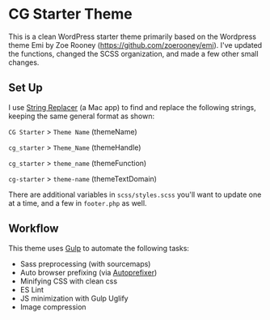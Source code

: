 CG Starter Theme
=================

This is a clean WordPress starter theme primarily based on the Wordpress theme Emi by Zoe Rooney (https://github.com/zoerooney/emi). I've updated the functions, changed the SCSS organization, and made a few other small changes.


Set Up
------------
I use [String Replacer](http://www.tensionsoftware.com/osx/stringreplacer/) (a Mac app) to find and replace the following strings, keeping the same general format as shown:

`CG Starter` > `Theme Name`  (themeName)

`cg_starter` > `Theme_Name`  (themeHandle)

`cg_starter` > `theme_name`  (themeFunction)

`cg-starter` > `theme-name`  (themeTextDomain)

There are additional variables in `scss/styles.scss` you'll want to update one at a time, and a few in `footer.php` as well.

Workflow
------------
This theme uses [Gulp](http://gulpjs.com/) to automate the following tasks:
* Sass preprocessing (with sourcemaps)
* Auto browser prefixing (via [Autoprefixer](https://github.com/ai/autoprefixer))
* Minifying CSS with clean css
* ES Lint
* JS minimization with Gulp Uglify
* Image compression


